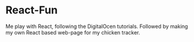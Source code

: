 # React-Fun
Me play with React, following the DigitalOcen tutorials.  Followed by making my own React based web-page for my chicken tracker.
